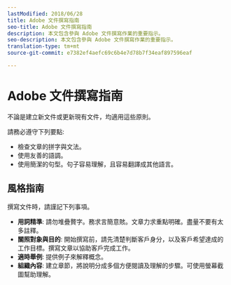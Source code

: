 ```yaml
---
lastModified: 2018/06/28
title: Adobe 文件撰寫指南
seo-title: Adobe 文件撰寫指南
description: 本文包含參與 Adobe 文件撰寫作業的重要指示。
seo-description: 本文包含參與 Adobe 文件撰寫作業的重要指示。
translation-type: tm+mt
source-git-commit: e7382ef4aefc69c6b4e7d78b7f34eaf897596eaf

---
```



# Adobe 文件撰寫指南

不論是建立新文件或更新現有文件，均適用這些原則。

請務必遵守下列要點:

- 檢查文章的拼字與文法。
- 使用友善的語調。
- 使用簡潔的句型。句子容易理解，且容易翻譯成其他語言。

## 風格指南

撰寫文件時，請謹記下列事項。

- **用詞精準**: 請勿堆疊贅字。務求言簡意賅。文章力求重點明確。盡量不要有太多註釋。
- **關照對象與目的**: 開始撰寫前，請先清楚判斷客戶身分，以及客戶希望達成的工作目標。撰寫文章以協助客戶完成工作。
- **適時舉例**: 提供例子來解釋概念。
- **組織內容**: 建立章節，將說明分成多個方便閱讀及理解的步驟。可使用螢幕截圖幫助理解。

